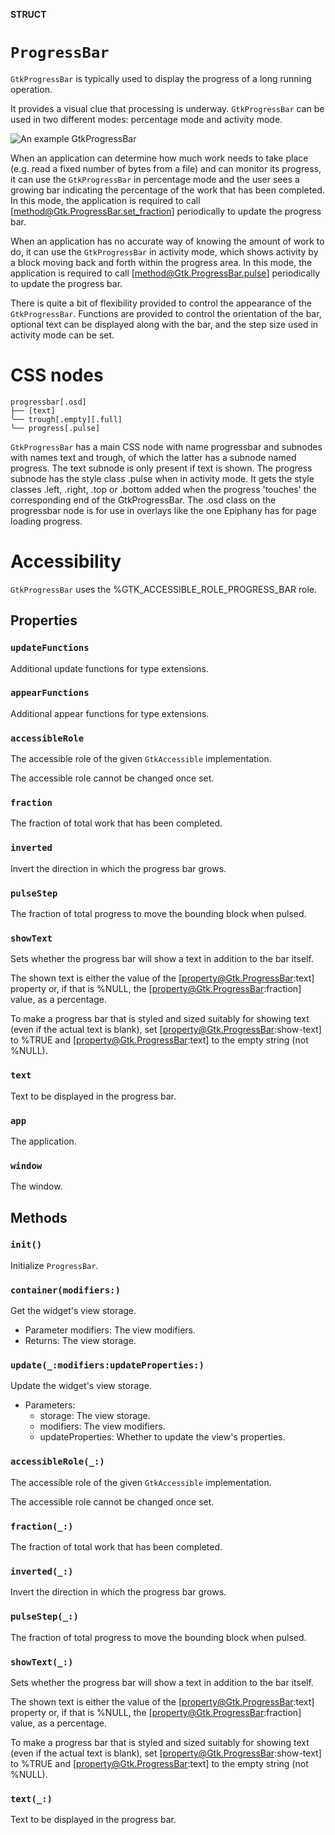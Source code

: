 **STRUCT**

# `ProgressBar`

`GtkProgressBar` is typically used to display the progress of a long
running operation.

It provides a visual clue that processing is underway. `GtkProgressBar`
can be used in two different modes: percentage mode and activity mode.

![An example GtkProgressBar](progressbar.png)

When an application can determine how much work needs to take place
(e.g. read a fixed number of bytes from a file) and can monitor its
progress, it can use the `GtkProgressBar` in percentage mode and the
user sees a growing bar indicating the percentage of the work that
has been completed. In this mode, the application is required to call
[method@Gtk.ProgressBar.set_fraction] periodically to update the progress bar.

When an application has no accurate way of knowing the amount of work
to do, it can use the `GtkProgressBar` in activity mode, which shows
activity by a block moving back and forth within the progress area. In
this mode, the application is required to call [method@Gtk.ProgressBar.pulse]
periodically to update the progress bar.

There is quite a bit of flexibility provided to control the appearance
of the `GtkProgressBar`. Functions are provided to control the orientation
of the bar, optional text can be displayed along with the bar, and the
step size used in activity mode can be set.

# CSS nodes

```
progressbar[.osd]
├── [text]
╰── trough[.empty][.full]
╰── progress[.pulse]
```

`GtkProgressBar` has a main CSS node with name progressbar and subnodes with
names text and trough, of which the latter has a subnode named progress. The
text subnode is only present if text is shown. The progress subnode has the
style class .pulse when in activity mode. It gets the style classes .left,
.right, .top or .bottom added when the progress 'touches' the corresponding
end of the GtkProgressBar. The .osd class on the progressbar node is for use
in overlays like the one Epiphany has for page loading progress.

# Accessibility

`GtkProgressBar` uses the %GTK_ACCESSIBLE_ROLE_PROGRESS_BAR role.

## Properties
### `updateFunctions`

Additional update functions for type extensions.

### `appearFunctions`

Additional appear functions for type extensions.

### `accessibleRole`

The accessible role of the given `GtkAccessible` implementation.

The accessible role cannot be changed once set.

### `fraction`

The fraction of total work that has been completed.

### `inverted`

Invert the direction in which the progress bar grows.

### `pulseStep`

The fraction of total progress to move the bounding block when pulsed.

### `showText`

Sets whether the progress bar will show a text in addition
to the bar itself.

The shown text is either the value of the [property@Gtk.ProgressBar:text]
property or, if that is %NULL, the [property@Gtk.ProgressBar:fraction]
value, as a percentage.

To make a progress bar that is styled and sized suitably for showing text
(even if the actual text is blank), set [property@Gtk.ProgressBar:show-text]
to %TRUE and [property@Gtk.ProgressBar:text] to the empty string (not %NULL).

### `text`

Text to be displayed in the progress bar.

### `app`

The application.

### `window`

The window.

## Methods
### `init()`

Initialize `ProgressBar`.

### `container(modifiers:)`

Get the widget's view storage.
- Parameter modifiers: The view modifiers.
- Returns: The view storage.

### `update(_:modifiers:updateProperties:)`

Update the widget's view storage.
- Parameters:
    - storage: The view storage.
    - modifiers: The view modifiers.
    - updateProperties: Whether to update the view's properties.

### `accessibleRole(_:)`

The accessible role of the given `GtkAccessible` implementation.

The accessible role cannot be changed once set.

### `fraction(_:)`

The fraction of total work that has been completed.

### `inverted(_:)`

Invert the direction in which the progress bar grows.

### `pulseStep(_:)`

The fraction of total progress to move the bounding block when pulsed.

### `showText(_:)`

Sets whether the progress bar will show a text in addition
to the bar itself.

The shown text is either the value of the [property@Gtk.ProgressBar:text]
property or, if that is %NULL, the [property@Gtk.ProgressBar:fraction]
value, as a percentage.

To make a progress bar that is styled and sized suitably for showing text
(even if the actual text is blank), set [property@Gtk.ProgressBar:show-text]
to %TRUE and [property@Gtk.ProgressBar:text] to the empty string (not %NULL).

### `text(_:)`

Text to be displayed in the progress bar.
